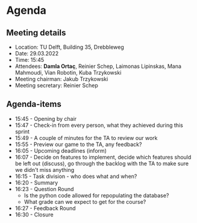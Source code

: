 # Agenda
## Meeting details
- Location: TU Delft, Building 35, Drebbleweg
- Date:	29.03.2022
- Time: 15:45
- Attendees: **Damla Ortaç**, Reinier Schep, Laimonas Lipinskas, Mana Mahmoudi, Vian Robotin, Kuba Trzykowski
- Meeting chairman: Jakub Trzykowski
- Meeting secretary: Reinier Schep

## Agenda-items
- 15:45 - Opening by chair
- 15:47 - Check-in from every person, what they achieved during this sprint
- 15:49 - A couple of minutes for the TA to review our work
- 15:55 - Preview our game to the TA, any feedback?
- 16:05 - Upcoming deadlines (inform)
- 16:07 - Decide on features to implement, decide which features should be left out (discuss), go through the backlog with the TA to make sure we didn't miss anything
- 16:15 - Task division - who does what and when?
- 16:20 - Summary
- 16:23 - Question Round
    - Is the python code allowed for repopulating the database?
    - What grade can we expect to get for the course?
- 16:27 - Feedback Round
- 16:30 - Closure
